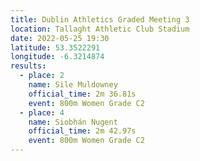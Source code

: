 ```yaml
---
title: Dublin Athletics Graded Meeting 3
location: Tallaght Athletic Club Stadium 
date: 2022-05-25 19:30
latitude: 53.3522291
longitude: -6.3214874
results:
  - place: 2
    name: Sile Muldowney
    official_time: 2m 36.81s
    event: 800m Women Grade C2
  - place: 4
    name: Siobhán Nugent
    official_time: 2m 42.97s
    event: 800m Women Grade C2
---
```

